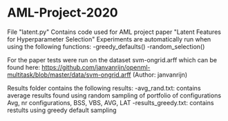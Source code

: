 # AML-Project-2020
File "latent.py" Contains code used for AML project paper "Latent Features for Hyperparameter Selection"
Experiments are automatically run when using the following functions:
-greedy_defaults()
-random_selection()

For the paper tests were run on the dataset svm-ongrid.arff which can be found here:
https://github.com/janvanrijn/openml-multitask/blob/master/data/svm-ongrid.arff
(Author: janvanrijn)

Results folder contains the following results:
-avg_rand.txt: contains average results found using random sampling of portfolio of configurations
  Avg, nr configurations, BSS, VBS, AVG, LAT
-results_greedy.txt: contains restults using greedy default sampling
